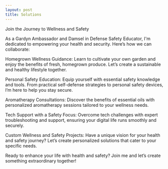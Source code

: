 ```yaml
---
layout: post
title: Solutions
---
```


Join the Journey to Wellness and Safety

As a Gardyn Ambassador and Damsel in Defense Safety Educator, I'm dedicated to empowering your health and security. Here’s how we can collaborate:

Homegrown Wellness Guidance: Learn to cultivate your own garden and enjoy the benefits of fresh, homegrown produce. Let’s create a sustainable and healthy lifestyle together.

Personal Safety Education: Equip yourself with essential safety knowledge and tools. From practical self-defense strategies to personal safety devices, I’m here to help you stay secure.

Aromatherapy Consultations: Discover the benefits of essential oils with personalized aromatherapy sessions tailored to your wellness needs.

Tech Support with a Safety Focus: Overcome tech challenges with expert troubleshooting and support, ensuring your digital life runs smoothly and securely.

Custom Wellness and Safety Projects: Have a unique vision for your health and safety journey? Let’s create personalized solutions that cater to your specific needs.

Ready to enhance your life with health and safety? Join me and let’s create something extraordinary together!
